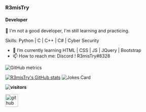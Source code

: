 ### R3misTry
#### Developer
:wave: I'm not a good developer, I'm still learning and practicing.

Skills: Python | C | C++ | C# | Cyber Security

- :seedling: I’m currently learning HTML | CSS | JS | JQuery | Bootstrap
- :mailbox: How to reach me: Discord ! R3misTry#8328 

![GitHub metrics](https://metrics.lecoq.io/Mertsayar6623)

[![R3misTry's GitHub stats](https://github-readme-stats.vercel.app/api?username=anuraghazra)](https://github.com/Mertsayar6623/github-readme-stats)
![Jokes Card](https://readme-jokes.vercel.app/api)

**![visitors](https://visitor-badge.glitch.me/badge?page_id=Mertsayar6623.Mertsayar6623)**

[<img src='https://cdn.jsdelivr.net/npm/simple-icons@3.0.1/icons/github.svg' alt='github' height='40'>](https://github.com/Mertsayar6623)  
